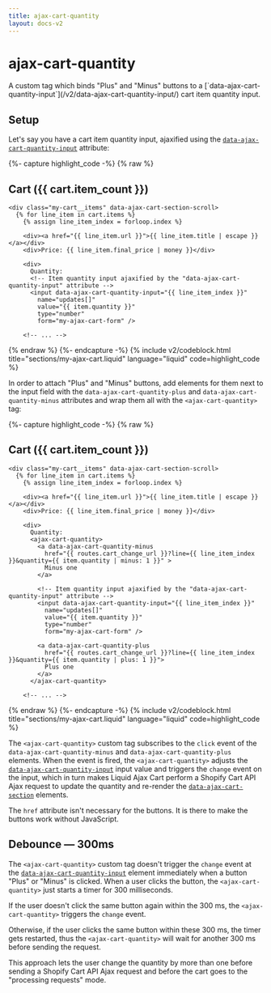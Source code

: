 ```yaml
---
title: ajax-cart-quantity
layout: docs-v2
---
```


# ajax-cart-quantity

<p class="lead" markdown="1">
A custom tag which binds "Plus" and "Minus" buttons 
to a [`data-ajax-cart-quantity-input`](/v2/data-ajax-cart-quantity-input/) cart item quantity input.  
</p>

## Setup

Let's say you have a cart item quantity input, 
ajaxified using the [`data-ajax-cart-quantity-input`](/v2/data-ajax-cart-quantity-input/) attribute:

{%- capture highlight_code -%}
{% raw %}
<div class="my-cart" data-ajax-cart-section>
  <h2>Cart ({{ cart.item_count }})</h2>
  
    <div class="my-cart__items" data-ajax-cart-section-scroll>
      {% for line_item in cart.items %}
        {% assign line_item_index = forloop.index %}
  
        <div><a href="{{ line_item.url }}">{{ line_item.title | escape }}</a></div>
        <div>Price: {{ line_item.final_price | money }}</div>

        <div>
          Quantity:
          <!-- Item quantity input ajaxified by the "data-ajax-cart-quantity-input" attribute -->
          <input data-ajax-cart-quantity-input="{{ line_item_index }}"
            name="updates[]" 
            value="{{ item.quantity }}" 
            type="number" 
            form="my-ajax-cart-form" />

        <!-- ... -->
{% endraw %}
{%- endcapture -%}
{% include v2/codeblock.html title="sections/my-ajax-cart.liquid" language="liquid" code=highlight_code %}

In order to attach "Plus" and "Minus" buttons, add elements for them next to the input field with the
`data-ajax-cart-quantity-plus` and `data-ajax-cart-quantity-minus` attributes
and wrap them all with the `<ajax-cart-quantity>` tag:

{%- capture highlight_code -%}
{% raw %}
<div class="my-cart" data-ajax-cart-section>
  <h2>Cart ({{ cart.item_count }})</h2>

    <div class="my-cart__items" data-ajax-cart-section-scroll>
      {% for line_item in cart.items %}
        {% assign line_item_index = forloop.index %}
  
        <div><a href="{{ line_item.url }}">{{ line_item.title | escape }}</a></div>
        <div>Price: {{ line_item.final_price | money }}</div>

        <div>
          Quantity:
          <ajax-cart-quantity>
            <a data-ajax-cart-quantity-minus
              href="{{ routes.cart_change_url }}?line={{ line_item_index }}&quantity={{ item.quantity | minus: 1 }}" > 
              Minus one 
            </a>

            <!-- Item quantity input ajaxified by the "data-ajax-cart-quantity-input" attribute -->
            <input data-ajax-cart-quantity-input="{{ line_item_index }}"
              name="updates[]" 
              value="{{ item.quantity }}" 
              type="number" 
              form="my-ajax-cart-form" />

            <a data-ajax-cart-quantity-plus
              href="{{ routes.cart_change_url }}?line={{ line_item_index }}&quantity={{ item.quantity | plus: 1 }}"> 
              Plus one 
            </a>
          </ajax-cart-quantity>

        <!-- ... -->
{% endraw %}
{%- endcapture -%}
{% include v2/codeblock.html title="sections/my-ajax-cart.liquid" language="liquid" code=highlight_code %}

The `<ajax-cart-quantity>` custom tag subscribes to the `click` event of the `data-ajax-cart-quantity-minus` and `data-ajax-cart-quantity-plus` elements.
When the event is fired, the `<ajax-cart-quantity>` adjusts the [`data-ajax-cart-quantity-input`](/v2/data-ajax-cart-quantity-input/) input value
and triggers the `change` event on the input, which in turn makes Liquid Ajax Cart perform a Shopify Cart API Ajax request to update the quantity
and re-render the [`data-ajax-cart-section`](/v2/data-ajax-cart-section/) elements.

The `href` attribute isn't necessary for the buttons. It is there to make the buttons work without JavaScript.

## Debounce — 300ms

The `<ajax-cart-quantity>` custom tag doesn't trigger the `change` event 
at the [`data-ajax-cart-quantity-input`](/v2/data-ajax-cart-quantity-input/) element immediately when a button "Plus" or "Minus" is clicked.
When a user clicks the button, the `<ajax-cart-quantity>` just starts a timer for 300 milliseconds.

If the user doesn't click the same button again within the 300 ms, the `<ajax-cart-quantity>` triggers the `change` event.

Otherwise, if the user clicks the same button within these 300 ms, the timer gets restarted, thus the `<ajax-cart-quantity>` will wait for another 300 ms before sending the request.

This approach lets the user change the quantity by more than one
before sending a Shopify Cart API Ajax request and before the cart goes to the "processing requests" mode.
